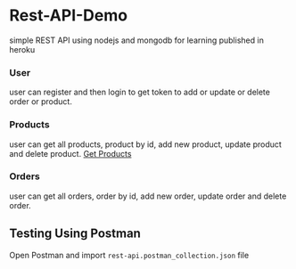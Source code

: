 # Rest-API-Demo

simple REST API using nodejs and mongodb for learning published in heroku

### User

user can register and then login to get token to add or update or delete order or product.

### Products

user can get all products, product by id, add new product, update product and delete product.
[Get Products](https://rocky-wave-24608.herokuapp.com/products?page=1&limit=2)

### Orders

user can get all orders, order by id, add new order, update order and delete order.

## Testing Using Postman

Open Postman and import `rest-api.postman_collection.json` file
